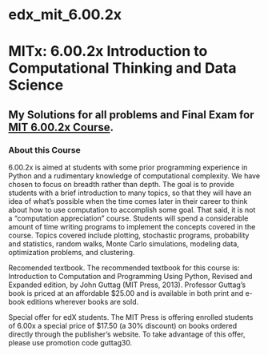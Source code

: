 # edx_mit_6.00.2x

# MITx: 6.00.2x Introduction to Computational Thinking and Data Science

## My Solutions for all problems and Final Exam for [MIT 6.00.2x Course](https://www.edx.org/course/introduction-computational-thinking-data-mitx-6-00-2x-0#.VPIWEVOsUcI).

### About this Course

6.00.2x is aimed at students with some prior programming experience in Python and a rudimentary knowledge of computational complexity. We have chosen to focus on breadth rather than depth. The goal is to provide students with a brief introduction to many topics, so that they will have an idea of what’s possible when the time comes later in their career to think about how to use computation to accomplish some goal. That said, it is not a “computation appreciation” course. Students will spend a considerable amount of time writing programs to implement the concepts covered in the course. Topics covered include plotting, stochastic programs, probability and statistics, random walks, Monte Carlo simulations, modeling data, optimization problems, and clustering.

Recomended textbook. The recommended textbook for this course is: Introduction to Computation and Programming Using Python, Revised and Expanded edition, by John Guttag (MIT Press, 2013). Professor Guttag’s book is priced at an affordable $25.00 and is available in both print and e-book editions wherever books are sold.

Special offer for edX students. The MIT Press is offering enrolled students of 6.00x a special price of $17.50 (a 30% discount) on books ordered directly through the publisher’s website. To take advantage of this offer, please use promotion code guttag30.
